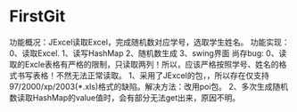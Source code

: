 # FirstGit
功能概况：JExcel读取Excel，完成随机数对应学号，选取学生姓名。
功能实现：0、读取Excel.
         1、读写HashMap
         2、随机数生成
         3、swing界面
尚存bug:
0、读取的Excle表格有严格的限制，只读取两列！所以，应该严格按照学号、姓名的格式书写表格！不然无法正常读取。
1、采用了JExcel的包，，所以存在仅支持97/2000/xp/2003(*.xls)格式的缺陷。解决方法：改用poi包。
2、多次生成随机数读取HashMap的value值时，会有部分无法get出来，原因不明。
